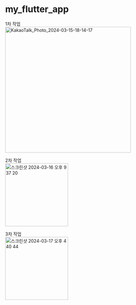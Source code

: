 # my_flutter_app

1차 작업  
<img width="400" alt="KakaoTalk_Photo_2024-03-15-18-14-17" src="https://github.com/hulkcodeer/my_flutter_app/assets/25134970/3fabccd7-2ebc-4f07-8625-fe6fc673266d">
  
2차 작업  
<img width="200" alt="스크린샷 2024-03-16 오후 9 37 20" src="https://github.com/hulkcodeer/my_flutter_app/assets/25134970/9f8ede14-6597-41eb-b873-cac148ef78c6">

3차 작업  
<img width="200" alt="스크린샷 2024-03-17 오후 4 40 44" src="https://github.com/hulkcodeer/my_flutter_app/assets/25134970/133325db-6094-40f2-92c1-2e9ef250b5b9">
